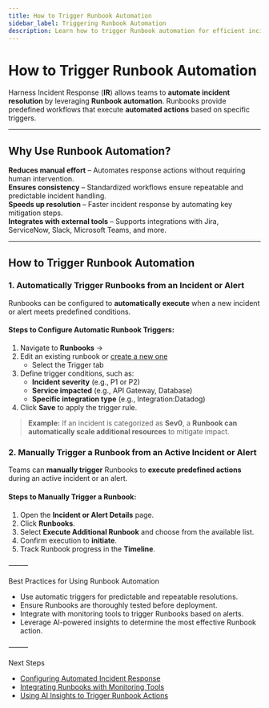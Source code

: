 ```yaml
---
title: How to Trigger Runbook Automation
sidebar_label: Triggering Runbook Automation
description: Learn how to trigger Runbook automation for efficient incident resolution in Harness Incident Response.
---
```


# How to Trigger Runbook Automation

Harness Incident Response (**IR**) allows teams to **automate incident resolution** by leveraging **Runbook automation**. Runbooks provide predefined workflows that execute **automated actions** based on specific triggers.

---

## Why Use Runbook Automation?

**Reduces manual effort** – Automates response actions without requiring human intervention.  
**Ensures consistency** – Standardized workflows ensure repeatable and predictable incident handling.  
**Speeds up resolution** – Faster incident response by automating key mitigation steps.  
**Integrates with external tools** – Supports integrations with Jira, ServiceNow, Slack, Microsoft Teams, and more.  

---

## How to Trigger Runbook Automation

### **1. Automatically Trigger Runbooks from an Incident or Alert**
Runbooks can be configured to **automatically execute** when a new incident or alert meets predefined conditions.

#### **Steps to Configure Automatic Runbook Triggers:**
1. Navigate to **Runbooks** →
2. Edit an existing runbook or [create a new one](#)
	- Select the Trigger tab
3. Define trigger conditions, such as:
   - **Incident severity** (e.g., P1 or P2)
   - **Service impacted** (e.g., API Gateway, Database)
   - **Specific integration type** (e.g., Integration:Datadog)
4. Click **Save** to apply the trigger rule.

> **Example:** If an incident is categorized as **Sev0**, a **Runbook can automatically scale additional resources** to mitigate impact.

### **2. Manually Trigger a Runbook from an Active Incident or Alert**
Teams can **manually trigger** Runbooks to **execute predefined actions** during an active incident or an alert.

#### **Steps to Manually Trigger a Runbook:**
1. Open the **Incident or Alert Details** page.
2. Click **Runbooks**.
3. Select **Execute Additional Runbook** and choose from the available list.
4. Confirm execution to **initiate**.
5. Track Runbook progress in the **Timeline**.

⸻

Best Practices for Using Runbook Automation
- Use automatic triggers for predictable and repeatable resolutions.
- Ensure Runbooks are thoroughly tested before deployment.
- Integrate with monitoring tools to trigger Runbooks based on alerts.
- Leverage AI-powered insights to determine the most effective Runbook action.

⸻

Next Steps
- [Configuring Automated Incident Response](#)
- [Integrating Runbooks with Monitoring Tools](#)
- [Using AI Insights to Trigger Runbook Actions](#)